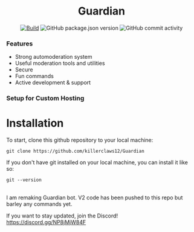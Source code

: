 <h1 align="center">
  Guardian
  <br>
</h1>

<p align="center">
<a href="https://github.com/killerclaws12/Guardian/actions/workflows/build.yml"><img src="https://github.com/killerclaws12/Guardian/actions/workflows/built.yml/badge.svg" alt="Build"></a
<img src="https://img.shields.io/github/license/killerclaws12/Guardian?label=License" alt="GitHub">
<img src="https://img.shields.io/github/package-json/v/killerclaws12/Guardian?label=Version" alt="GitHub package.json version">
<img src="https://img.shields.io/github/commit-activity/w/killerclaws12/Guardian?label=Commit%20Activity" alt="GitHub commit activity">
</p>

### Features

- Strong automoderation system 
- Useful moderation tools and utilities 
- Secure
- Fun commands
- Active development & support
  
 ### Setup for Custom Hosting

# Installation

To start, clone this github repository to your local machine:

```
git clone https://github.com/killerclaws12/Guardian
```

If you don't have git installed on your local machine, you can install it like so:

```
git --version
```

<br>
I am remaking Guardian bot. V2 code has been pushed to this repo but barley any commands yet.

If you want to stay updated, join the Discord! https://discord.gg/NP8jMjW84F
